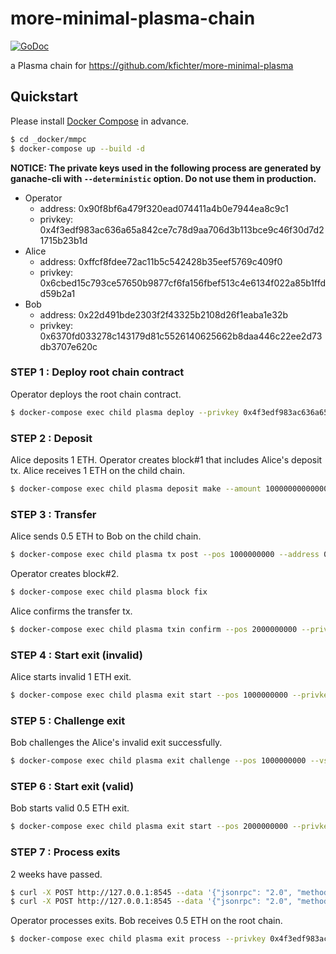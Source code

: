 # more-minimal-plasma-chain

[![GoDoc](https://godoc.org/github.com/m0t0k1ch1/more-minimal-plasma-chain?status.svg)](https://godoc.org/github.com/m0t0k1ch1/more-minimal-plasma-chain)

a Plasma chain for https://github.com/kfichter/more-minimal-plasma

## Quickstart

Please install [Docker Compose](https://docs.docker.com/compose/install) in advance.

``` sh
$ cd _docker/mmpc
$ docker-compose up --build -d
```

__NOTICE: The private keys used in the following process are generated by ganache-cli with `--deterministic` option. Do not use them in production.__

- Operator
  - address: 0x90f8bf6a479f320ead074411a4b0e7944ea8c9c1
  - privkey: 0x4f3edf983ac636a65a842ce7c78d9aa706d3b113bce9c46f30d7d21715b23b1d
- Alice
  - address: 0xffcf8fdee72ac11b5c542428b35eef5769c409f0
  - privkey: 0x6cbed15c793ce57650b9877cf6fa156fbef513c4e6134f022a85b1ffdd59b2a1
- Bob
  - address: 0x22d491bde2303f2f43325b2108d26f1eaba1e32b
  - privkey: 0x6370fd033278c143179d81c5526140625662b8daa446c22ee2d73db3707e620c

### STEP 1 : Deploy root chain contract

Operator deploys the root chain contract.

``` sh
$ docker-compose exec child plasma deploy --privkey 0x4f3edf983ac636a65a842ce7c78d9aa706d3b113bce9c46f30d7d21715b23b1d
```

### STEP 2 : Deposit

Alice deposits 1 ETH. Operator creates block#1 that includes Alice's deposit tx. Alice receives 1 ETH on the child chain.

``` sh
$ docker-compose exec child plasma deposit make --amount 1000000000000000000 --privkey 0x6cbed15c793ce57650b9877cf6fa156fbef513c4e6134f022a85b1ffdd59b2a1
```

### STEP 3 : Transfer

Alice sends 0.5 ETH to Bob on the child chain.

``` sh
$ docker-compose exec child plasma tx post --pos 1000000000 --address 0x22d491bde2303f2f43325b2108d26f1eaba1e32b --amount 500000000000000000 --privkey 0x6cbed15c793ce57650b9877cf6fa156fbef513c4e6134f022a85b1ffdd59b2a1
```

Operator creates block#2.

``` sh
$ docker-compose exec child plasma block fix
```

Alice confirms the transfer tx.

``` sh
$ docker-compose exec child plasma txin confirm --pos 2000000000 --privkey 0x6cbed15c793ce57650b9877cf6fa156fbef513c4e6134f022a85b1ffdd59b2a1
```

### STEP 4 : Start exit (invalid)

Alice starts invalid 1 ETH exit.

``` sh
$ docker-compose exec child plasma exit start --pos 1000000000 --privkey 0x6cbed15c793ce57650b9877cf6fa156fbef513c4e6134f022a85b1ffdd59b2a1
```

### STEP 5 : Challenge exit

Bob challenges the Alice's invalid exit successfully.

``` sh
$ docker-compose exec child plasma exit challenge --pos 1000000000 --vspos 2000000000 --privkey 0x6370fd033278c143179d81c5526140625662b8daa446c22ee2d73db3707e620c
```

### STEP 6 : Start exit (valid)

Bob starts valid 0.5 ETH exit.

``` sh
$ docker-compose exec child plasma exit start --pos 2000000000 --privkey 0x6370fd033278c143179d81c5526140625662b8daa446c22ee2d73db3707e620c
```

### STEP 7 : Process exits

2 weeks have passed.

``` sh
$ curl -X POST http://127.0.0.1:8545 --data '{"jsonrpc": "2.0", "method": "evm_increaseTime", "params": [1209600], "id": 0}'
$ curl -X POST http://127.0.0.1:8545 --data '{"jsonrpc": "2.0", "method": "evm_mine", "params": [], "id": 0}'
```

Operator processes exits. Bob receives 0.5 ETH on the root chain.

``` sh
$ docker-compose exec child plasma exit process --privkey 0x4f3edf983ac636a65a842ce7c78d9aa706d3b113bce9c46f30d7d21715b23b1d
```
